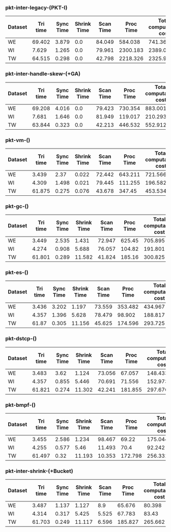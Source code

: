 
### pkt-inter-legacy-(PKT-I)

Dataset | Tri time | Sync Time | Shrink Time | Scan Time | Proc Time | Total computation cost
--- | --- | --- | --- | --- | --- | ---
WE | 69.402 | 3.879 | 0.0 | 84.049 | 584.038 | 741.368
WI | 7.629 | 1.265 | 0.0 | 79.961 | 2300.183 | 2389.038
TW | 64.515 | 0.298 | 0.0 | 42.798 | 2218.326 | 2325.937

### pkt-inter-handle-skew-(+GA)

Dataset | Tri time | Sync Time | Shrink Time | Scan Time | Proc Time | Total computation cost
--- | --- | --- | --- | --- | --- | ---
WE | 69.208 | 4.016 | 0.0 | 79.423 | 730.354 | 883.001
WI | 7.681 | 1.646 | 0.0 | 81.949 | 119.017 | 210.293
TW | 63.844 | 0.323 | 0.0 | 42.213 | 446.532 | 552.912

### pkt-vm-()

Dataset | Tri time | Sync Time | Shrink Time | Scan Time | Proc Time | Total computation cost
--- | --- | --- | --- | --- | --- | ---
WE | 3.439 | 2.37 | 0.022 | 72.442 | 643.211 | 721.566
WI | 4.309 | 1.498 | 0.021 | 79.445 | 111.255 | 196.582
TW | 61.875 | 0.275 | 0.076 | 43.678 | 347.45 | 453.534

### pkt-gc-()

Dataset | Tri time | Sync Time | Shrink Time | Scan Time | Proc Time | Total computation cost
--- | --- | --- | --- | --- | --- | ---
WE | 3.449 | 2.535 | 1.431 | 72.947 | 625.45 | 705.895
WI | 4.274 | 0.908 | 5.688 | 76.057 | 104.82 | 191.801
TW | 61.801 | 0.289 | 11.582 | 41.824 | 185.16 | 300.825

### pkt-es-()

Dataset | Tri time | Sync Time | Shrink Time | Scan Time | Proc Time | Total computation cost
--- | --- | --- | --- | --- | --- | ---
WE | 3.436 | 3.202 | 1.197 | 73.559 | 353.482 | 434.967
WI | 4.357 | 1.396 | 5.628 | 78.479 | 98.902 | 188.817
TW | 61.87 | 0.305 | 11.156 | 45.625 | 174.596 | 293.725

### pkt-dstcp-()

Dataset | Tri time | Sync Time | Shrink Time | Scan Time | Proc Time | Total computation cost
--- | --- | --- | --- | --- | --- | ---
WE | 3.483 | 3.62 | 1.124 | 73.056 | 67.057 | 148.433
WI | 4.357 | 0.855 | 5.446 | 70.691 | 71.556 | 152.973
TW | 61.821 | 0.274 | 11.302 | 42.241 | 181.855 | 297.676

### pkt-bmpf-()

Dataset | Tri time | Sync Time | Shrink Time | Scan Time | Proc Time | Total computation cost
--- | --- | --- | --- | --- | --- | ---
WE | 3.455 | 2.586 | 1.234 | 98.467 | 69.22 | 175.044
WI | 4.255 | 0.577 | 5.46 | 11.493 | 70.4 | 92.242
TW | 61.497 | 0.32 | 11.193 | 10.353 | 172.798 | 256.331

### pkt-inter-shrink-(+Bucket)

Dataset | Tri time | Sync Time | Shrink Time | Scan Time | Proc Time | Total computation cost
--- | --- | --- | --- | --- | --- | ---
WE | 3.487 | 1.137 | 1.127 | 8.9 | 65.676 | 80.398
WI | 4.314 | 0.317 | 5.425 | 5.525 | 67.783 | 83.43
TW | 61.703 | 0.249 | 11.117 | 6.596 | 185.827 | 265.662
